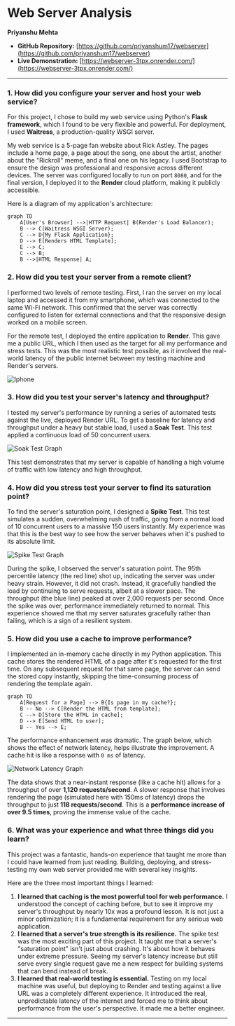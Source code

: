 # Web Server Analysis

**Priyanshu Mehta**

*   **GitHub Repository:** [https://github.com/priyanshum17/webserver](https://github.com/priyanshum17/webserver)
*   **Live Demonstration:** [https://webserver-3tpx.onrender.com/](https://webserver-3tpx.onrender.com/)

---

### **1. How did you configure your server and host your web service?**

For this project, I chose to build my web service using Python's **Flask framework**, which I found to be very flexible and powerful. For deployment, I used **Waitress**, a production-quality WSGI server.

My web service is a 5-page fan website about Rick Astley. The pages include a home page, a page about the song, one about the artist, another about the "Rickroll" meme, and a final one on his legacy. I used Bootstrap to ensure the design was professional and responsive across different devices. The server was configured locally to run on port `8080`, and for the final version, I deployed it to the **Render** cloud platform, making it publicly accessible.

Here is a diagram of my application's architecture:
```mermaid
graph TD
    A[User's Browser] -->|HTTP Request| B(Render's Load Balancer);
    B --> C(Waitress WSGI Server);
    C --> D{My Flask Application};
    D --> E[Renders HTML Template];
    E --> C;
    C --> B;
    B -->|HTML Response| A;
```

### **2. How did you test your server from a remote client?**

I performed two levels of remote testing. First, I ran the server on my local laptop and accessed it from my smartphone, which was connected to the same Wi-Fi network. This confirmed that the server was correctly configured to listen for external connections and that the responsive design worked on a mobile screen.

For the  remote test, I deployed the entire application to **Render**. This gave me a public URL, which I then used as the target for all my performance and stress tests. This was the most realistic test possible, as it involved the real-world latency of the public internet between my testing machine and Render's servers.

![Iphone](tests/analytics/Iphone.PNG)

### **3. How did you test your server's latency and throughput?**

I tested my server's performance by running a series of automated tests against the live, deployed Render URL. To get a baseline for latency and throughput under a heavy but stable load, I used a **Soak Test**. This test applied a continuous load of 50 concurrent users.

![Soak Test Graph](tests/analytics/03_soak_test_stability.png)

This test demonstrates that my server is capable of handling a high volume of traffic with low latency and high throughput.

### **4. How did you stress test your server to find its saturation point?**

To find the server's saturation point, I designed a **Spike Test**. This test simulates a sudden, overwhelming rush of traffic, going from a normal load of 10 concurrent users to a massive 150 users instantly. My experience was that this is the best way to see how the server behaves when it's pushed to its absolute limit.

![Spike Test Graph](tests/analytics/02_spike_test_performance.png)

During the spike, I observed the server's saturation point. The 95th percentile latency (the red line) shot up, indicating the server was under heavy strain. However, it did not crash. Instead, it gracefully handled the load by continuing to serve requests, albeit at a slower pace. The throughput (the blue line) peaked at over 2,000 requests per second. Once the spike was over, performance immediately returned to normal. This experience showed me that my server saturates gracefully rather than failing, which is a sign of a resilient system.

### **5. How did you use a cache to improve performance?**

I implemented an in-memory cache directly in my Python application. This cache stores the rendered HTML of a page after it's requested for the first time. On any subsequent request for that same page, the server can send the stored copy instantly, skipping the time-consuming process of rendering the template again.

```mermaid
graph TD
    A[Request for a Page] --> B{Is page in my cache?};
    B -- No --> C[Render the HTML from template];
    C --> D[Store the HTML in cache];
    D --> E[Send HTML to user];
    B -- Yes --> E;
```

The performance enhancement was dramatic. The graph below, which shows the effect of network latency, helps illustrate the improvement. A cache hit is like a response with `0 ms` of latency.

![Network Latency Graph](tests/analytics/01_network_latency_impact.png)

The data shows that a near-instant response (like a cache hit) allows for a throughput of over **1,120 requests/second**. A slower response that involves rendering the page (simulated here with 150ms of latency) drops the throughput to just **118 requests/second**. This is a **performance increase of over 9.5 times**, proving the immense value of the cache.

### **6. What was your experience and what three things did you learn?**

This project was a fantastic, hands-on experience that taught me more than I could have learned from just reading. Building, deploying, and stress-testing my own web server provided me with several key insights.

Here are the three most important things I learned:

1.  **I learned that caching is the most powerful tool for web performance.** I understood the concept of caching before, but to see it improve my server's throughput by nearly 10x was a profound lesson. It is not just a minor optimization; it is a fundamental requirement for any serious web application.
2.  **I learned that a server's true strength is its resilience.** The spike test was the most exciting part of this project. It taught me that a server's "saturation point" isn't just about crashing. It's about how it behaves under extreme pressure. Seeing my server's latency increase but still serve every single request gave me a new respect for building systems that can bend instead of break.
3.  **I learned that real-world testing is essential.** Testing on my local machine was useful, but deploying to Render and testing against a live URL was a completely different experience. It introduced the real, unpredictable latency of the internet and forced me to think about performance from the user's perspective. It made me a better engineer.
---
